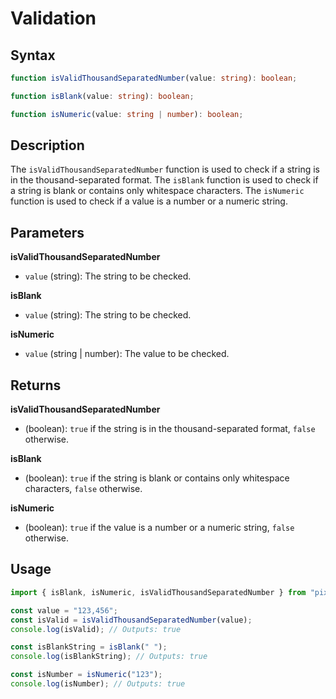 # Validation

## Syntax

```ts
function isValidThousandSeparatedNumber(value: string): boolean;

function isBlank(value: string): boolean;

function isNumeric(value: string | number): boolean;
```

## Description

The `isValidThousandSeparatedNumber` function is used to check if a string is in the thousand-separated format. The `isBlank` function is used to check if a string is blank or contains only whitespace characters. The `isNumeric` function is used to check if a value is a number or a numeric string.

## Parameters

**isValidThousandSeparatedNumber**

- `value` (string): The string to be checked.

**isBlank**

- `value` (string): The string to be checked.

**isNumeric**

- `value` (string | number): The value to be checked.

## Returns

**isValidThousandSeparatedNumber**

- (boolean): `true` if the string is in the thousand-separated format, `false` otherwise.

**isBlank**

- (boolean): `true` if the string is blank or contains only whitespace characters, `false` otherwise.

**isNumeric**

- (boolean): `true` if the value is a number or a numeric string, `false` otherwise.

## Usage

```ts
import { isBlank, isNumeric, isValidThousandSeparatedNumber } from "pixiu-number-toolkit";

const value = "123,456";
const isValid = isValidThousandSeparatedNumber(value);
console.log(isValid); // Outputs: true

const isBlankString = isBlank(" ");
console.log(isBlankString); // Outputs: true

const isNumber = isNumeric("123");
console.log(isNumber); // Outputs: true
```
